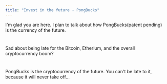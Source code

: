 ```yaml
---
title: "Invest in the future - PongBucks"
---
```


I'm glad you are here. I plan to talk about how PongBucks(patent pending) is the currency of the future.
#
Sad about being late for the Bitcoin, Etherium, and the overall cryptocurrency boom?
#
PongBucks is the cryptocurrency of the future. You can't be late to it, because it will never take off... 
